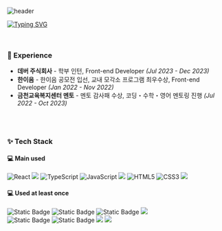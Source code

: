 <div align="right">
<!-- <img src="https://komarev.com/ghpvc/?username=DongExxn&&style=flat-square" align="right" /> -->
</div>  
  

<br/>  

<!--## Hello, I'm Dongeun Kim! 👋  

Good day!

I am a Front-end developer from South Korea 🇰🇷. I am interested in Wep/App Develop. I love reading, exercising and communicating! 

If you want to contact me, please leave me a message!-->
 ![header](https://capsule-render.vercel.app/api?type=waving&color=6994CDEE&text=&animation=twinkling&height=80)

[![Typing SVG](https://readme-typing-svg.demolab.com?font=Alkatra&weight=500&size=45&duration=4000&pause=3&color=6994CDEE&center=false&vCenter=false&multiline=true&repeat=true&width=1000&height=100&lines=Welcome+to+DongEun's+GitHub!👋)](https://git.io/typing-svg)
 
<div align="left">
<br/>

### 💫 Experience
- **데버 주식회사** - 학부 인턴, Front-end Developer *(Jul 2023 - Dec 2023)*
- **한이음** - 한이음 공모전 입선, 교내 모각소 프로그램 최우수상, Front-end Developer *(Jan 2022 - Nov 2022)*
- **금천교육복지센터 멘토** - 멘토 감사패 수상, 코딩・수학・영어 멘토링 진행 *(Jul 2022 - Oct 2023)*

<br/>  
  

<br/>  

### ✨ Tech Stack
#### 💻  Main used
<img src="https://img.shields.io/badge/React-61DAFB?style=for-the-badge&logo=React&logoColor=black" alt="React"/> <img src="https://img.shields.io/badge/vue.js-4FC08D?style=for-the-badge&logo=vue.js&logoColor=white"> <img src="https://img.shields.io/badge/TypeScript-3178C6?style=for-the-badge&logo=TypeScript&logoColor=white" alt="TypeScript"/> <img src="https://img.shields.io/badge/JavaScript-F7DF1E?style=for-the-badge&logo=JavaScript&logoColor=black" alt="JavaScript"/> <img src="https://img.shields.io/badge/Tailwind CSS-06B6D4?style=for-the-badge&logo=Tailwind CSS&logoColor=white"/> <img src="https://img.shields.io/badge/HTML5-E34F26?style=for-the-badge&logo=HTML5&logoColor=white" alt="HTML5"/> <img src="https://img.shields.io/badge/CSS3-1572B6?style=for-the-badge&logo=CSS3&logoColor=white" alt="CSS3"/> <img src="https://img.shields.io/badge/bootstrap-7952B3?style=for-the-badge&logo=bootstrap&logoColor=white">
#### 💻 Used at least once
 ![Static Badge](https://img.shields.io/badge/Python-3776AB?style=for-the-badge&logo=python&logoColor=white) ![Static Badge](https://img.shields.io/badge/C-A8B9CC?style=for-the-badge&logo=C&logoColor=white) ![Static Badge](https://img.shields.io/badge/C++-00599C?style=for-the-badge&logo=cplusplus&logoColor=white)  <img src="https://img.shields.io/badge/java-007396?style=for-the-badge&logo=java&logoColor=white"> <br/>
![Static Badge](https://img.shields.io/badge/node.js-339933?style=for-the-badge&logo=node.js&logoColor=white)  ![Static Badge](https://img.shields.io/badge/mysql-4479A1?style=for-the-badge&logo=mysql&logoColor=white) <img src="https://img.shields.io/badge/express-000000?style=for-the-badge&logo=express&logoColor=white"> <img src="https://img.shields.io/badge/OpenCV-5C3EE8?style=flat-square&logo=opencv&logoColor=white">

<br/>  

<!--
## Github Stats  
<table><tr><td valign="top" width="50%">

<img src="https://github-readme-stats.vercel.app/api?username=DongExxn&show_icons=true&count_private=true&hide_border=true" align="left" style="width: 100%" />

</td><td valign="top" width="50%">

<img src="https://github-readme-stats.vercel.app/api/top-langs/?username=DongExxn&hide_border=true&layout=compact" align="left" style="width: 100%" />

</td></tr></table>  
-->

<br/>  


<!--
**DongExxn** is a ✨ _special_ ✨ repository because its `README.md` (this file) appears on your GitHub profile.

Here are some ideas to get you started:

- 🔭 I’m currently working on ...
- 🌱 I’m currently learning ...
- 👯 I’m looking to collaborate on ...
- 🤔 I’m looking for help with ...
- 💬 Ask me about ...
- 📫 How to reach me: ...
- 😄 Pronouns: ...
- ⚡ Fun fact: ...
- ...
-->
